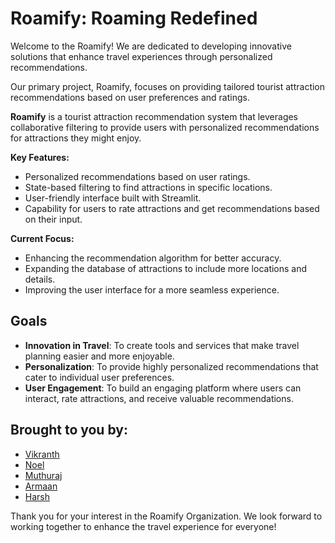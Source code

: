 # Roamify: Roaming Redefined

Welcome to the Roamify! We are dedicated to developing innovative solutions that enhance travel experiences through personalized recommendations.

Our primary project, Roamify, focuses on providing tailored tourist attraction recommendations based on user preferences and ratings.

**Roamify** is a tourist attraction recommendation system that leverages collaborative filtering to provide users with personalized recommendations for attractions they might enjoy. 

**Key Features:**
- Personalized recommendations based on user ratings.
- State-based filtering to find attractions in specific locations.
- User-friendly interface built with Streamlit.
- Capability for users to rate attractions and get recommendations based on their input.

**Current Focus:**
- Enhancing the recommendation algorithm for better accuracy.
- Expanding the database of attractions to include more locations and details.
- Improving the user interface for a more seamless experience.

## Goals

- **Innovation in Travel**: To create tools and services that make travel planning easier and more enjoyable.
- **Personalization**: To provide highly personalized recommendations that cater to individual user preferences.
- **User Engagement**: To build an engaging platform where users can interact, rate attractions, and receive valuable recommendations.

## Brought to you by:

- [Vikranth](https://github.com/Vikranth3140)
- [Noel](https://github.com/noeltiju)
- [Muthuraj](https://github.com/Muthuraj-Vairamuthu)
- [Armaan](https://github.com/aturtle4)
- [Harsh](https://github.com/FakePickle)

Thank you for your interest in the Roamify Organization. We look forward to working together to enhance the travel experience for everyone!
